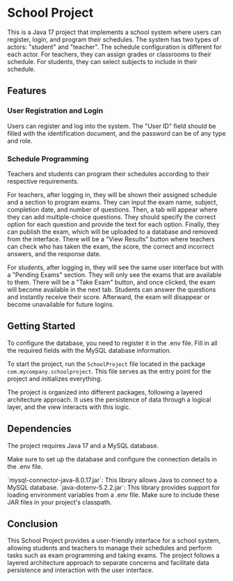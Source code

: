 # School Project

This is a Java 17 project that implements a school system where users can register, login, and program their schedules. The system has two types of actors: "student" and "teacher". The schedule configuration is different for each actor. For teachers, they can assign grades or classrooms to their schedule. For students, they can select subjects to include in their schedule.

## Features

### User Registration and Login
Users can register and log into the system. The "User ID" field should be filled with the identification document, and the password can be of any type and role.

### Schedule Programming
Teachers and students can program their schedules according to their respective requirements.

For teachers, after logging in, they will be shown their assigned schedule and a section to program exams. They can input the exam name, subject, completion date, and number of questions. Then, a tab will appear where they can add multiple-choice questions. They should specify the correct option for each question and provide the text for each option. Finally, they can publish the exam, which will be uploaded to a database and removed from the interface. There will be a "View Results" button where teachers can check who has taken the exam, the score, the correct and incorrect answers, and the response date.

For students, after logging in, they will see the same user interface but with a "Pending Exams" section. They will only see the exams that are available to them. There will be a "Take Exam" button, and once clicked, the exam will become available in the next tab. Students can answer the questions and instantly receive their score. Afterward, the exam will disappear or become unavailable for future logins.

## Getting Started

To configure the database, you need to register it in the .env file. Fill in all the required fields with the MySQL database information.

To start the project, run the `SchoolProject` file located in the package `com.mycompany.schoolproject`. This file serves as the entry point for the project and initializes everything.

The project is organized into different packages, following a layered architecture approach. It uses the persistence of data through a logical layer, and the view interacts with this logic.

## Dependencies

The project requires Java 17 and a MySQL database.

Make sure to set up the database and configure the connection details in the .env file.

´mysql-connector-java-8.0.17.jar´: This library allows Java to connect to a MySQL database.
´java-dotenv-5.2.2.jar´: This library provides support for loading environment variables from a .env file.
Make sure to include these JAR files in your project's classpath.

## Conclusion

This School Project provides a user-friendly interface for a school system, allowing students and teachers to manage their schedules and perform tasks such as exam programming and taking exams. The project follows a layered architecture approach to separate concerns and facilitate data persistence and interaction with the user interface.
